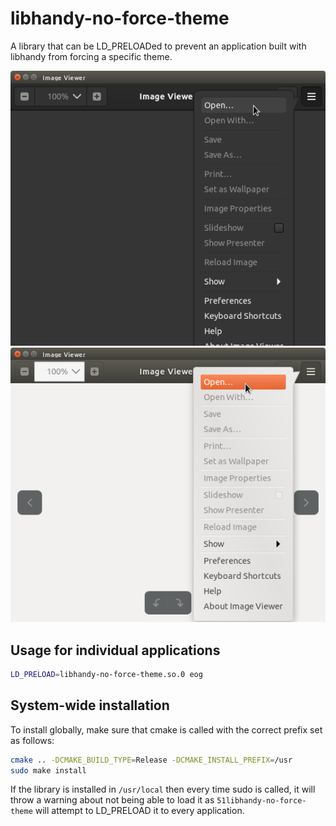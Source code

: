 # libhandy-no-force-theme

A library that can be LD_PRELOADed to prevent an application built with libhandy from forcing a specific theme.

![before](https://github.com/tatokis/libhandy-no-force-theme/blob/master/img/before.png?raw=true)
![after](https://github.com/tatokis/libhandy-no-force-theme/blob/master/img/after.png?raw=true)

## Usage for individual applications

```bash
LD_PRELOAD=libhandy-no-force-theme.so.0 eog
```

## System-wide installation

To install globally, make sure that cmake is called with the correct prefix set as follows:

```bash
cmake .. -DCMAKE_BUILD_TYPE=Release -DCMAKE_INSTALL_PREFIX=/usr
sudo make install
```

If the library is installed in `/usr/local` then every time sudo is called, it will throw a warning about not being able to load it as `51libhandy-no-force-theme` will attempt to LD_PRELOAD it to every application.
